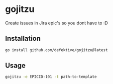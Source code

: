 
# gojitzu

Create issues in Jira epic's so you dont have to :D

## Installation

```bash
go install github.com/defektive/gojitzu@latest
```

## Usage

```bash
gojitzu -e EPICID-101 -t path-to-template
```
